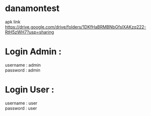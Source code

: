 # danamontest
apk link <br>
https://drive.google.com/drive/folders/1DKfHaBRMBNbGfslXAKzq222-RtH5zWH7?usp=sharing

# Login Admin : <br>
username : admin <br>
password : admin <br>

# Login User : <br>
username : user <br>
password : user
